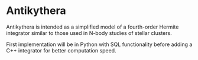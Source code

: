 Antikythera
===========

Antikythera is intended as a simplified model of a fourth-order Hermite
integrator similar to those used in N-body studies of stellar clusters.

First implementation will be in Python with SQL functionality before adding a
C++ integrator for better computation speed.
